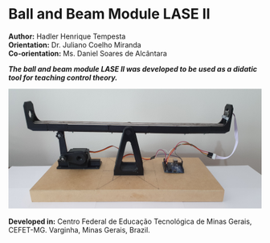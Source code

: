 # Ball and Beam Module LASE II

**Author:** Hadler Henrique Tempesta\
**Orientation:** Dr. Juliano Coelho Miranda\
**Co-orientation:** Ms. Daniel Soares de Alcântara

***The ball and beam module LASE II was developed to be used as a didatic tool for teaching control theory.***



![](https://github.com/HadlerHT/BallAndBeam/blob/Images/BallAndBeamLASEII.jpg)




**Developed in:** Centro Federal de Educação Tecnológica de Minas Gerais, CEFET-MG. Varginha, Minas Gerais, Brazil.
